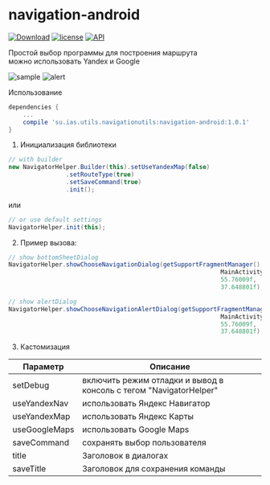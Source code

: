 # navigation-android

[![Download](https://api.bintray.com/packages/interactiveservices/maven/navigation-android/images/download.svg?version=1.0.1)](https://bintray.com/interactiveservices/maven/navigation-android/1.0.1/link)
[![license](https://img.shields.io/github/license/mashape/apistatus.svg)](https://opensource.org/licenses/MIT)
[![API](https://img.shields.io/badge/API-14%2B-green.svg)](https://developer.android.com/about/versions/android-4.0.html)

Простой выбор программы для построения маршрута  
можно использовать Yandex и Google   

![sample](https://raw.githubusercontent.com/interactiveservices/navigation-android/master/screens/photo1.png)
![alert](https://raw.githubusercontent.com/interactiveservices/navigation-android/master/screens/alert.png)

Использование

```groovy
dependencies {
    ...
    compile 'su.ias.utils.navigationutils:navigation-android:1.0.1'
}
```

1) Инициализация библиотеки
```java
// with builder
new NavigatorHelper.Builder(this).setUseYandexMap(false)
                .setRouteType(true)
                .setSaveCommand(true)
                .init();
```
или

```java
// or use default settings
NavigatorHelper.init(this);
```
2) Пример вызова:

```java
// show bottomSheetDialog  
NavigatorHelper.showChooseNavigationDialog(getSupportFragmentManager(),
                                                           MainActivity.this,
                                                           55.76009f,
                                                           37.648801f);
```                                                           

```java
// show alertDialog
NavigatorHelper.showChooseNavigationAlertDialog(getSupportFragmentManager(),
                                                           MainActivity.this,
                                                           55.76009f,
                                                           37.648801f);
```                   

3) Кастомизация  
  
| Параметр | Описание |
| ------------ | ------------------------------------------------------------------ |
| setDebug | включить режим отладки и вывод в консоль с тегом "NavigatorHelper" 
| useYandexNav | использовать Яндекс Навигатор |
| useYandexMap | использовать Яндекс Карты |
| useGoogleMaps | использовать Google Maps |
| saveCommand | сохранять выбор пользователя |
| title | Заголовок в диалогах |
| saveTitle | Заголовок для сохранения команды |
  
